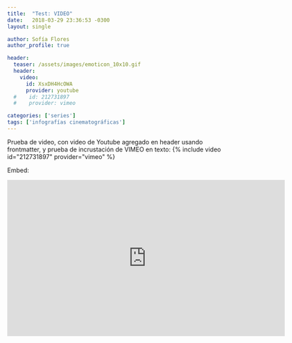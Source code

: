 ```yaml
---
title:  "Test: VIDEO"
date:   2018-03-29 23:36:53 -0300
layout: single

author: Sofía Flores
author_profile: true

header:
  teaser: /assets/images/emoticon_10x10.gif
  header:
    video:
      id: XsxDH4HcOWA
      provider: youtube
  #    id: 212731897
  #    provider: vimeo

categories: ['series']
tags: ['infografías cinematográficas']
---
```

Prueba de video, con video de Youtube agregado en header usando frontmatter, y prueba de incrustación de VIMEO en texto:
{% include video id="212731897" provider="vimeo" %}

Embed:

<iframe width="640" height="360" src="https://www.youtube-nocookie.com/embed/l2Of1-d5E5o?controls=0&amp;showinfo=0" frameborder="0" allowfullscreen></iframe>
